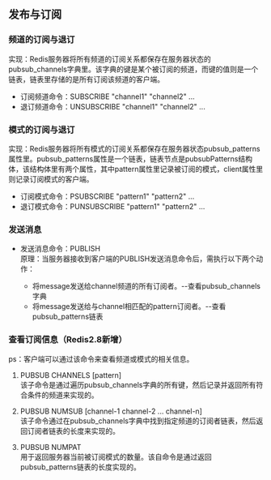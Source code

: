 ## 发布与订阅  
### 频道的订阅与退订  
实现：Redis服务器将所有频道的订阅关系都保存在服务器状态的pubsub_channels字典里。该字典的键是某个被订阅的频道，而键的值则是一个链表，链表里存储的是所有订阅该频道的客户端。  
- 订阅频道命令：SUBSCRIBE "channel1" "channel2" ...  
- 退订频道命令：UNSUBSCRIBE "channel1" "channel2" ...  

### 模式的订阅与退订  
实现：Redis服务器将所有模式的订阅关系都保存在服务器状态pubsub_patterns属性里。pubsub_patterns属性是一个链表，链表节点是pubsubPatterns结构体，该结构体里有两个属性，其中pattern属性里记录被订阅的模式，client属性里则记录订阅模式的客户端。  
- 订阅模式命令：PSUBSCRIBE "pattern1" "pattern2" ...  
- 退订模式命令：PUNSUBSCRIBE "pattern1" "pattern2" ...  

### 发送消息  
- 发送消息命令：PUBLISH <channel> <message>  
原理：当服务器接收到客户端的PUBLISH发送消息命令后，需执行以下两个动作：  
    - 将message发送给channel频道的所有订阅者。--查看pubsub_channels字典  
    - 将message发送给与channel相匹配的pattern订阅者。--查看pubsub_patterns链表  
    
### 查看订阅信息（Redis2.8新增）  
ps：客户端可以通过该命令来查看频道或模式的相关信息。  
1. PUBSUB CHANNELS [pattern]  
该子命令是通过遍历pubsub_channels字典的所有键，然后记录并返回所有符合条件的频道来实现的。
   
2. PUBSUB NUMSUB [channel-1 channel-2 ... channel-n]  
该子命令通过在pubsub_channels字典中找到指定频道的订阅者链表，然后返回订阅者链表的长度来实现的。  
   
3. PUBSUB NUMPAT  
用于返回服务器当前被订阅模式的数量。该自命令是通过返回pubsub_patterns链表的长度实现的。